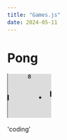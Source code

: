 ```yaml
---
title: "Games.js"
date: 2024-05-11
---
```


# Pong

<img src="/Images/Pong.png" alt="Image of pong" width="20%">


'coding'